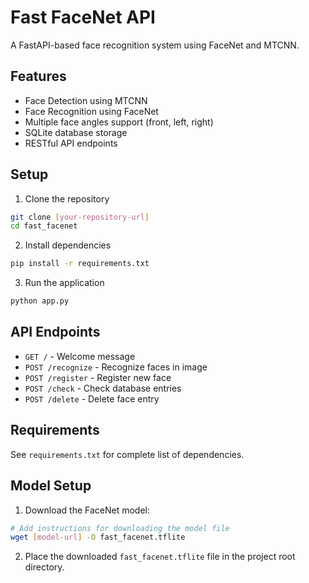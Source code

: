 # Fast FaceNet API

A FastAPI-based face recognition system using FaceNet and MTCNN.

## Features

- Face Detection using MTCNN
- Face Recognition using FaceNet
- Multiple face angles support (front, left, right)
- SQLite database storage
- RESTful API endpoints

## Setup

1. Clone the repository
```bash
git clone [your-repository-url]
cd fast_facenet
```

2. Install dependencies
```bash
pip install -r requirements.txt
```

3. Run the application
```bash
python app.py
```

## API Endpoints

- `GET /` - Welcome message
- `POST /recognize` - Recognize faces in image
- `POST /register` - Register new face
- `POST /check` - Check database entries
- `POST /delete` - Delete face entry

## Requirements

See `requirements.txt` for complete list of dependencies.

## Model Setup

1. Download the FaceNet model:
```bash
# Add instructions for downloading the model file
wget [model-url] -O fast_facenet.tflite
```

2. Place the downloaded `fast_facenet.tflite` file in the project root directory.